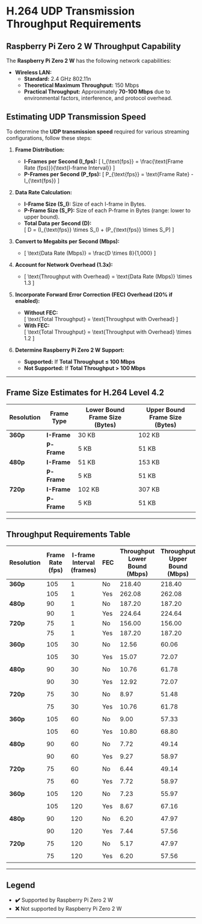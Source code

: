 # H.264 UDP Transmission Throughput Requirements

## Raspberry Pi Zero 2 W Throughput Capability

The **Raspberry Pi Zero 2 W** has the following network capabilities:

- **Wireless LAN:** 
  - **Standard:** 2.4 GHz 802.11n
  - **Theoretical Maximum Throughput:** 150 Mbps
  - **Practical Throughput:** Approximately **70-100 Mbps** due to environmental factors, interference, and protocol overhead.

## Estimating UDP Transmission Speed

To determine the **UDP transmission speed** required for various streaming configurations, follow these steps:

1. **Frame Distribution:**
   - **I-Frames per Second (I_fps):** 
     \[
     I_{\text{fps}} = \frac{\text{Frame Rate (fps)}}{\text{I-frame Interval}}
     \]
   - **P-Frames per Second (P_fps):** 
     \[
     P_{\text{fps}} = \text{Frame Rate} - I_{\text{fps}}
     \]

2. **Data Rate Calculation:**
   - **I-Frame Size (S_I):** Size of each I-frame in Bytes.
   - **P-Frame Size (S_P):** Size of each P-frame in Bytes (range: lower to upper bound).
   - **Total Data per Second (D):**  
     \[
     D = (I_{\text{fps}} \times S_I) + (P_{\text{fps}} \times S_P)
     \]

3. **Convert to Megabits per Second (Mbps):**
   - \[
     \text{Data Rate (Mbps)} = \frac{D \times 8}{1,000}
     \]

4. **Account for Network Overhead (1.3x):**
   - \[
     \text{Throughput with Overhead} = \text{Data Rate (Mbps)} \times 1.3
     \]

5. **Incorporate Forward Error Correction (FEC) Overhead (20% if enabled):**
   - **Without FEC:**  
     \[
     \text{Total Throughput} = \text{Throughput with Overhead}
     \]
   - **With FEC:**  
     \[
     \text{Total Throughput} = \text{Throughput with Overhead} \times 1.2
     \]

6. **Determine Raspberry Pi Zero 2 W Support:**
   - **Supported:** If **Total Throughput ≤ 100 Mbps**
   - **Not Supported:** If **Total Throughput > 100 Mbps**

---

## Frame Size Estimates for H.264 Level 4.2

| **Resolution** | **Frame Type**  | **Lower Bound Frame Size (Bytes)** | **Upper Bound Frame Size (Bytes)** |
|----------------|-----------------|------------------------------------|------------------------------------|
| **360p**       | **I-Frame**     | 30 KB                              | 102 KB                             |
|                | **P-Frame**     | 5 KB                               | 51 KB                              |
| **480p**       | **I-Frame**     | 51 KB                              | 153 KB                             |
|                | **P-Frame**     | 5 KB                               | 51 KB                              |
| **720p**       | **I-Frame**     | 102 KB                             | 307 KB                             |
|                | **P-Frame**     | 5 KB                               | 51 KB                              |
---

## Throughput Requirements Table

| **Resolution** | **Frame Rate (fps)** | **I-frame Interval (frames)** | **FEC** | **Throughput Lower Bound (Mbps)** | **Throughput Upper Bound (Mbps)** | **Raspberry Pi Zero 2 W Support**  |
|----------------|----------------------|-------------------------------|---------|-----------------------------------|-----------------------------------|------------------------------------|
| **360p**       | 105                  | 1                             | No      | 218.40                            | 218.40                            | ❌                                 |
|                | 105                  | 1                             | Yes     | 262.08                            | 262.08                            | ❌                                 |
| **480p**       | 90                   | 1                             | No      | 187.20                            | 187.20                            | ❌                                 |
|                | 90                   | 1                             | Yes     | 224.64                            | 224.64                            | ❌                                 |
| **720p**       | 75                   | 1                             | No      | 156.00                            | 156.00                            | ❌                                 |
|                | 75                   | 1                             | Yes     | 187.20                            | 187.20                            | ❌                                 |
| **360p**       | 105                  | 30                            | No      | 12.56                             | 60.06                             | ✔️                                 |
|                | 105                  | 30                            | Yes     | 15.07                             | 72.07                             | ✔️                                 |
| **480p**       | 90                   | 30                            | No      | 10.76                             | 61.78                             | ✔️                                 |
|                | 90                   | 30                            | Yes     | 12.92                             | 72.07                             | ✔️                                 |
| **720p**       | 75                   | 30                            | No      | 8.97                              | 51.48                             | ✔️                                 |
|                | 75                   | 30                            | Yes     | 10.76                             | 61.78                             | ✔️                                 |
| **360p**       | 105                  | 60                            | No      | 9.00                              | 57.33                             | ✔️                                 |
|                | 105                  | 60                            | Yes     | 10.80                             | 68.80                             | ✔️                                 |
| **480p**       | 90                   | 60                            | No      | 7.72                              | 49.14                             | ✔️                                 |
|                | 90                   | 60                            | Yes     | 9.27                              | 58.97                             | ✔️                                 |
| **720p**       | 75                   | 60                            | No      | 6.44                              | 49.14                             | ✔️                                 |
|                | 75                   | 60                            | Yes     | 7.72                              | 58.97                             | ✔️                                 |
| **360p**       | 105                  | 120                           | No      | 7.23                              | 55.97                             | ✔️                                 |
|                | 105                  | 120                           | Yes     | 8.67                              | 67.16                             | ✔️                                 |
| **480p**       | 90                   | 120                           | No      | 6.20                              | 47.97                             | ✔️                                 |
|                | 90                   | 120                           | Yes     | 7.44                              | 57.56                             | ✔️                                 |
| **720p**       | 75                   | 120                           | No      | 5.17                              | 47.97                             | ✔️                                 |
|                | 75                   | 120                           | Yes     | 6.20                              | 57.56                             | ✔️                                 |
---

## Legend

- **✔️** Supported by Raspberry Pi Zero 2 W
- **❌** Not supported by Raspberry Pi Zero 2 W

---

